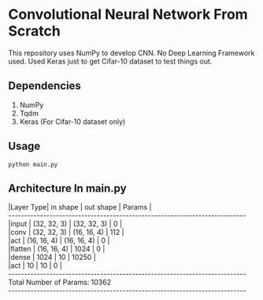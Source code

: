 # Convolutional Neural Network From Scratch
This repository uses NumPy to develop CNN. No Deep Learning Framework used. Used Keras just to get Cifar-10 dataset to test things out.

## Dependencies
1. NumPy
2. Tqdm
3. Keras (For Cifar-10 dataset only)

## Usage
`python main.py`

## Architecture In main.py

|Layer Type|      in shape      |     out shape      |       Params       |<br/>
---------------------------------------------------------------------------<br/>
|input     |    (32, 32, 3)     |    (32, 32, 3)     |         0          |<br/>
|conv      |    (32, 32, 3)     |    (16, 16, 4)     |        112         |<br/>
|act       |    (16, 16, 4)     |    (16, 16, 4)     |         0          |<br/>
|flatten   |    (16, 16, 4)     |        1024        |         0          |<br/>
|dense     |        1024        |         10         |       10250        |<br/>
|act       |         10         |         10         |         0          |<br/>
---------------------------------------------------------------------------<br/>
Total Number of Params: 10362<br/>
---------------------------------------------------------------------------<br/>